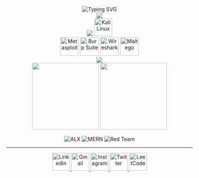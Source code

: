 <div align="center">
  <img src="https://readme-typing-svg.herokuapp.com?font=Fira+Code&size=32&duration=2800&pause=2000&color=A9FEF7&center=true&vCenter=true&width=940&lines=Hey!+It's+Dennis+Muriithi;Cybersecurity+Enthusiast;Red+Team+Specialist;Welcome+to+my+GitHub+Profile!" alt="Typing SVG" />
</div>

<!--
<div align="center">
  <img src="https://user-images.githubusercontent.com/74038190/213910845-af37a709-8995-40d6-be59-724526e3c3d7.gif" alt="Coding Animation" width="600"/>
</div>
-->


<div align="center">
  <img src="https://skillicons.dev/icons?i=html,c,cpp,python,javascript,bash" />
</div>


<div align="center">
  <img src="https://skillicons.dev/icons?i=android,ubuntu,debian,arch,linux" />
  <img src="https://github.com/tandpfun/skill-icons/raw/main/icons/Kali-Dark.svg" width="48" height="48" alt="Kali Linux" />
</div>

<div align="center">

  <!-- Custom-styled icons to match skillicons.dev look -->

  <img src="https://upload.wikimedia.org/wikipedia/commons/5/5c/Logo_of_Metasploit.svg" alt="Metasploit" width="50" height="50"/>
  <img src="https://assets.streamlinehq.com/image/private/w_60,h_60/f_auto/v1/icons/logos/burpsuite-w3f4g0vh9opupo2g5ek92.png" alt="Burp Suite" width="50" height="50" />
  <img src="https://upload.wikimedia.org/wikipedia/commons/e/e0/Wireshark_Logo.svg" alt="Wireshark" width="50" height="50"/>
  <img src="https://upload.wikimedia.org/wikipedia/commons/8/8a/Maltego_Logo.svg" alt="Maltego" width="50" height="50"/>

</div>




<div align="center">
  <img src="https://skillicons.dev/icons?i=react,nextjs,tailwind,bootstrap,nodejs,express,django,mongodb,mysql,firebase,git,github,vscode,docker" />
</div>


<div align="center">
  <img height="180em" src="https://github-readme-stats.vercel.app/api?username=initials101&show_icons=true&theme=tokyonight&hide_border=true&count_private=true&include_all_commits=true"/>
  <img height="180em" src="https://github-readme-stats.vercel.app/api/top-langs/?username=initials101&layout=compact&theme=tokyonight&hide_border=true&langs_count=8"/>
</div>




<div align="center">

![ALX](https://img.shields.io/badge/ALX-Software_Engineering-FF6B6B?style=for-the-badge&logo=graduation-cap&logoColor=white)
![MERN](https://img.shields.io/badge/Full_Stack-MERN_Development-4ECDC4?style=for-the-badge&logo=stack-overflow&logoColor=white)
![Red Team](https://img.shields.io/badge/Red_Team-Specialist-DC143C?style=for-the-badge&logo=security&logoColor=white)

</div>

---


<div align="center">
  <a href="https://www.linkedin.com/in/initials101/" target="_blank">
    <img src="https://raw.githubusercontent.com/maurodesouza/profile-readme-generator/master/src/assets/icons/social/linkedin/default.svg" width="48" height="48" alt="LinkedIn" />
  </a>
  <a href="mailto:muriithidennis340@gmail.com" target="_blank">
    <img src="https://raw.githubusercontent.com/maurodesouza/profile-readme-generator/master/src/assets/icons/social/gmail/default.svg" width="48" height="48" alt="Gmail" />
  </a>
  <a href="https://www.instagram.com/initials101/" target="_blank">
    <img src="https://raw.githubusercontent.com/maurodesouza/profile-readme-generator/master/src/assets/icons/social/instagram/default.svg" width="48" height="48" alt="Instagram" />
  </a>
  <a href="https://x.com/initials101" target="_blank">
    <img src="https://raw.githubusercontent.com/maurodesouza/profile-readme-generator/master/src/assets/icons/social/twitter/default.svg" width="48" height="48" alt="Twitter" />
  </a>
  <a href="https://www.leetcode.com/initials101" target="_blank">
    <img src="https://raw.githubusercontent.com/rahuldkjain/github-profile-readme-generator/master/src/images/icons/Social/leet-code.svg" width="48" height="48" alt="LeetCode" />
  </a>
</div>

